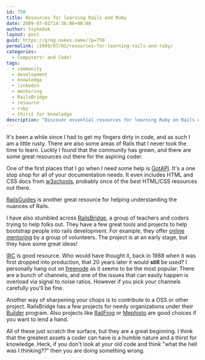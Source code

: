 ```yaml
---
id: 750
title: Resources for learning Rails and Ruby
date: 2009-07-01T14:36:06+00:00
author: tsykoduk
layout: post
guid: https://greg.nokes.name/?p=750
permalink: /2009/07/01/resources-for-learning-rails-and-ruby/
categories:
  - Computers! and Code!
tags:
  - community
  - development
  - knowledge
  - linkedin
  - mentoring
  - RailsBridge
  - resource
  - ruby
  - thirst for knowledge
description: "Discover essential resources for learning Ruby on Rails development including documentation sites, mentoring programs, IRC channels, and open source projects to sharpen your coding skills."
---
```

It's been a while since I had to get my fingers dirty in code, and as such I am a little rusty. There are also some areas of Rails that I never took the time to learn. Luckly I found that the community has grown, and there are some great resources out there for the aspiring coder.
<!--more-->

One of the first places that I go when I need some help is <a href="http://www.gotapi.com">GotAPI</a>. It's a one stop shop for all of your documentation needs. It even includes HTML and CSS docs from <a href="w3schools.com">w3schools</a>, probably once of the best HTML/CSS resources out there. 

<a href="http://guides.rubyonrails.org/">RailsGuides</a> is another great resource for helping understanding the nuances of Rails.

I have also stumbled across <a href="http://railsbridge.org/">RailsBridge</a>, a group of teachers and coders trying to help folks out. They have a few great tools and projects to help bootstrap people into rails development. For example, they offer <a href="http://www.railsmentors.org/">online mentoring</a> by a group of volunteers. The project is at an early stage, but they have some great ideas!

<a href="http://en.wikipedia.org/wiki/Internet_Relay_Chat">IRC</a> is good resource. Who would have thought it, back in 1988 when it was first dropped into production, that 20 years later it would  <strong>still</strong> be used? I personally hang out on <a href="http://freenode.net/">freenode</a> as it seems to be the most popular. There are a bunch of channels, and one of the issues that can easily happen is overload via signal to noise ratios. However if you pick your channels carefully you'll be fine.

Another way of sharpening your chops is to contribute to a OSS or other project. RailsBridge has a few projects for needy organizations under their <a href="http://builders.railsbridge.org/">Builder</a> program. Also projects like <a href="http://railfrog.com/">RailFrog</a> or <a href="http://github.com/emk/mephisto/tree/master">Mephisto</a> are good choices if you want to lend a hand.

All of these just scratch the surface, but they are a great beginning. I think that the greatest assets a coder can have is a humble nature and a thirst for knowledge. Heck, if you don't look at your old code and think "what the hell was I thinking??" then you are doing something wrong.